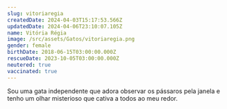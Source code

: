 ```yaml
---
slug: vitoriaregia
createdDate: 2024-04-03T15:17:53.566Z
updatedDate: 2024-04-06T23:10:07.105Z
name: Vitória Régia
image: /src/assets/Gatos/vitoriaregia.png
gender: female
birthDate: 2018-06-15T03:00:00.000Z
rescueDate: 2023-10-05T03:00:00.000Z
neutered: true
vaccinated: true
---
```



Sou uma gata independente que adora observar os pássaros pela janela e tenho um olhar misterioso que cativa a todos ao meu redor.
